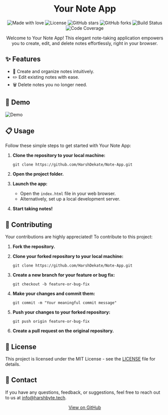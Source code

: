 <!-- Title -->
<h1 align="center">Your Note App</h1>

<!-- Badges -->
<p align="center">
    <img src="https://img.shields.io/badge/Made%20with-%E2%9D%A4-red.svg" alt="Made with love">
    <img src="https://img.shields.io/github/license/HarshDekate/Note-App.svg" alt="License">
    <img src="https://img.shields.io/github/stars/HarshDekate/Note-App.svg" alt="GitHub stars">
    <img src="https://img.shields.io/github/forks/HarshDekate/Note-App.svg" alt="GitHub forks">
    <img src="https://img.shields.io/travis/HarshDekate/Note-App.svg" alt="Build Status">
    <img src="https://img.shields.io/codecov/c/github/HarshDekate/Note-App.svg" alt="Code Coverage">
</p>

<!-- Description -->
<p align="center">
    Welcome to Your Note App! This elegant note-taking application empowers you to create, edit, and delete notes effortlessly, right in your browser.
</p>

<!-- Features -->
## ✨ Features
- 📝 Create and organize notes intuitively.
- ✏️ Edit existing notes with ease.
- 🗑️ Delete notes you no longer need.

<!-- Demo -->
## 🚀 Demo
![Demo](https://github.com/HarshDekate/Note-App-/blob/main/Note-App.gif,https://harshdekate.github.io/Note-App-/)

<!-- Usage -->
## 📋 Usage
Follow these simple steps to get started with Your Note App:

1. **Clone the repository to your local machine:**
    ```shell
    git clone https://github.com/HarshDekate/Note-App.git
    ```

2. **Open the project folder.**

3. **Launch the app:**
    - Open the `index.html` file in your web browser.
    - Alternatively, set up a local development server.

4. **Start taking notes!**

<!-- Contributing -->
## 🤝 Contributing
Your contributions are highly appreciated! To contribute to this project:

1. **Fork the repository.**

2. **Clone your forked repository to your local machine:**
    ```shell
    git clone https://github.com/HarshDekate/Note-App.git
    ```

3. **Create a new branch for your feature or bug fix:**
    ```shell
    git checkout -b feature-or-bug-fix
    ```

4. **Make your changes and commit them:**
    ```shell
    git commit -m "Your meaningful commit message"
    ```

5. **Push your changes to your forked repository:**
    ```shell
    git push origin feature-or-bug-fix
    ```

6. **Create a pull request on the original repository.**

<!-- License -->
## 📄 License
This project is licensed under the MIT License - see the [LICENSE](LICENSE) file for details.

<!-- Contact -->
## 📧 Contact
If you have any questions, feedback, or suggestions, feel free to reach out to us at [info@harshbyte.tech](mailto:info@harshbyte.tech).

<!-- Footer -->
<p align="center">
    <a href="https://github.com/HarshDekate/Note-App" class="btn">View on GitHub</a>
</p>
